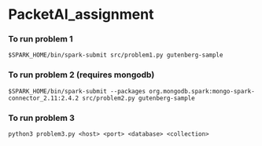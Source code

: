 # PacketAI_assignment

### To run problem 1

```shell 
$SPARK_HOME/bin/spark-submit src/problem1.py gutenberg-sample
```

### To run problem 2 (requires mongodb)

```shell 
$SPARK_HOME/bin/spark-submit --packages org.mongodb.spark:mongo-spark-connector_2.11:2.4.2 src/problem2.py gutenberg-sample
```

### To run problem 3 

```shell
python3 problem3.py <host> <port> <database> <collection>
```